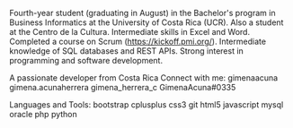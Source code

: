 Fourth-year student (graduating in August) in the Bachelor's program in Business Informatics at the University of Costa Rica (UCR). Also a student at the Centro de la Cultura. Intermediate skills in Excel and Word. Completed a course on Scrum (https://kickoff.pmi.org/). Intermediate knowledge of SQL databases and REST APIs. Strong interest in programming and software development.

A passionate developer from Costa Rica
Connect with me:
gimenaacuna gimena.acunaherrera gimena_herrera_c GimenaAcuna#0335

Languages and Tools:
bootstrap cplusplus css3 git html5 javascript mysql oracle php python
